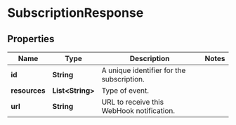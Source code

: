 # SubscriptionResponse

## Properties

 Name          | Type                   | Description                               | Notes 
---------------|------------------------|-------------------------------------------|-------
 **id**        | **String**             | A unique identifier for the subscription. |
 **resources** | **List&lt;String&gt;** | Type of event.                            |
 **url**       | **String**             | URL to receive this WebHook notification. | 



